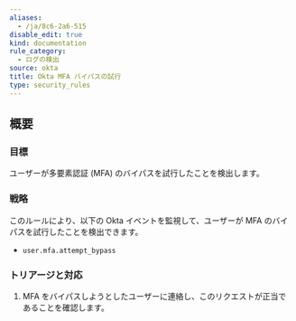 ```yaml
---
aliases:
  - /ja/8c6-2a6-515
disable_edit: true
kind: documentation
rule_category:
  - ログの検出
source: okta
title: Okta MFA バイパスの試行
type: security_rules
---
```

## 概要

### 目標
ユーザーが多要素認証 (MFA) のバイパスを試行したことを検出します。

### 戦略
このルールにより、以下の Okta イベントを監視して、ユーザーが MFA のバイパスを試行したことを検出できます。

* `user.mfa.attempt_bypass`

### トリアージと対応
1. MFA をバイパスしようとしたユーザーに連絡し、このリクエストが正当であることを確認します。